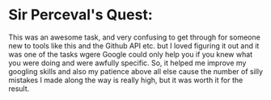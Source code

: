 # Sir Perceval's Quest:
 
 This was an awesome task, and very confusing to get through for someone new to tools like this and the Github API etc. but I loved figuring it out and it was one of the tasks wgere Google could only help you if you knew what you were doing and were awfully specific.
 So, it helped me improve my googling skills and also my patience above all else cause the number of silly mistakes I made along the way is really high, but it was worth it for the result.
